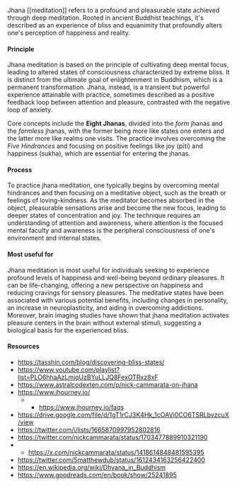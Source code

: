
Jhana [[meditation]] refers to a profound and pleasurable state achieved through deep meditation. Rooted in ancient Buddhist teachings, it's described as an experience of bliss and equanimity that profoundly alters one's perception of happiness and reality.

#### Principle

Jhana meditation is based on the principle of cultivating deep mental focus, leading to altered states of consciousness characterized by extreme bliss. It is distinct from the ultimate goal of enlightenment in Buddhism, which is a permanent transformation. Jhana, instead, is a transient but powerful experience attainable with practice, sometimes described as a positive feedback loop between attention and pleasure, contrasted with the negative loop of anxiety​.

Core concepts include the **Eight Jhanas**, divided into the _form_ jhanas and the _formless_ jhanas, with the former being more like states one enters and the latter more like realms one visits​. The practice involves overcoming the _Five Hindrances_ and focusing on positive feelings like joy (pīti) and happiness (sukha), which are essential for entering the jhanas.
#### Process

To practice jhana meditation, one typically begins by overcoming mental hindrances and then focusing on a meditative object, such as the breath or feelings of loving-kindness. As the meditator becomes absorbed in the object, pleasurable sensations arise and become the new focus, leading to deeper states of concentration and joy​. The technique requires an understanding of attention and awareness, where attention is the focused mental faculty and awareness is the peripheral consciousness of one's environment and internal states​.

#### Most useful for

Jhana meditation is most useful for individuals seeking to experience profound levels of happiness and well-being beyond ordinary pleasures. It can be life-changing, offering a new perspective on happiness and reducing cravings for sensory pleasures​. The meditative states have been associated with various potential benefits, including changes in personality, an increase in neuroplasticity, and aiding in overcoming addictions​. Moreover, brain imaging studies have shown that jhana meditation activates pleasure centers in the brain without external stimuli, suggesting a biological basis for the experienced bliss​.

#### Resources

- https://tasshin.com/blog/discovering-bliss-states/
- https://www.youtube.com/playlist?list=PLO6hhaAzLmiqUzBYuLLJQ8FexOTRxz8xF
- https://www.astralcodexten.com/p/nick-cammarata-on-jhana
- https://www.jhourney.io/
	- - https://www.jhourney.io/faqs
- https://drive.google.com/file/d/1gT1rCJ3K4Hk_1cOAVi0CO6TSRLbvzcuX/view
- https://twitter.com/i/lists/1665870997952802816
- https://twitter.com/nickcammarata/status/1703477889910321190
- - https://x.com/nickcammarata/status/1418614848481595395
- https://twitter.com/5matthewdub/status/1612434163256422400
- https://en.wikipedia.org/wiki/Dhyana_in_Buddhism
- https://www.goodreads.com/en/book/show/25241895

